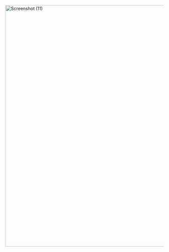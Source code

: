  <img width="1366" height="768" alt="Screenshot (11)" src="https://github.com/user-attachments/assets/74bbe3aa-2dbb-45b2-bed2-1b58aa678b25" />
